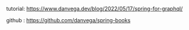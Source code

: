 tutorial:  https://www.danvega.dev/blog/2022/05/17/spring-for-graphql/

github : https://github.com/danvega/spring-books


